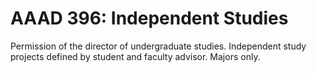 # AAAD 396: Independent Studies

Permission of the director of undergraduate studies. Independent study projects defined by student and faculty advisor. Majors only.
